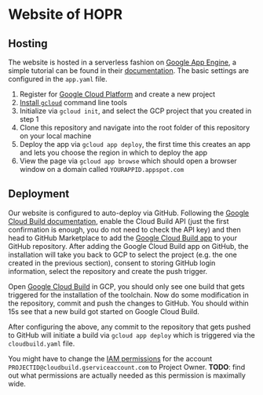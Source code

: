 # Website of HOPR

## Hosting
The website is hosted in a serverless fashion on [Google App Engine](https://cloud.google.com/appengine/), a simple tutorial can be found in their [documentation](https://cloud.google.com/appengine/docs/standard/python/getting-started/hosting-a-static-website). The basic settings are configured in the `app.yaml` file.

1. Register for [Google Cloud Platform](https://console.cloud.google.com/) and create a new project
2. [Install `gcloud`](https://cloud.google.com/sdk/docs) command line tools
3. Initialize via `gcloud init`, and select the GCP project that you created in step 1
4. Clone this repository and navigate into the root folder of this repository on your local machine
5. Deploy the app via `gcloud app deploy`, the first time this creates an app and lets you choose the region in which to deploy the app
6. View the page via `gcloud app browse` which should open a browser window on a domain called `YOURAPPID.appspot.com`

## Deployment
Our website is configured to auto-deploy via GitHub. Following the [Google Cloud Build documentation](https://cloud.google.com/cloud-build/docs/automating-builds/run-builds-on-github#installing_the_google_cloud_build_app), enable the Cloud Build API (just the first confirmation is enough, you do not need to check the API key) and then head to GitHub Marketplace to add the [Google Cloud Build app](https://github.com/marketplace/google-cloud-build) to your GitHub repository. After adding the Google Cloud Build app on GitHub, the installation will take you back to GCP to select the project (e.g. the one created in the previous section), consent to storing GitHub login information, select the repository and create the push trigger.

Open [Google Cloud Build](https://console.cloud.google.com/cloud-build/) in GCP, you should only see one build that gets triggered for the installation of the toolchain. Now do some modification in the repository, commit and push the changes to GitHub. You should within 15s see that a new build got started on Google Cloud Build.

After configuring the above, any commit to the repository that gets pushed to GitHub will initiate a build via `gcloud app deploy` which is triggered via the `cloudbuild.yaml` file.

You might have to change the [IAM permissions](https://console.cloud.google.com/iam-admin) for the account `PROJECTID@cloudbuild.gserviceaccount.com` to Project Owner. **TODO**: find out what permissions are actually needed as this permission is maximally wide.
